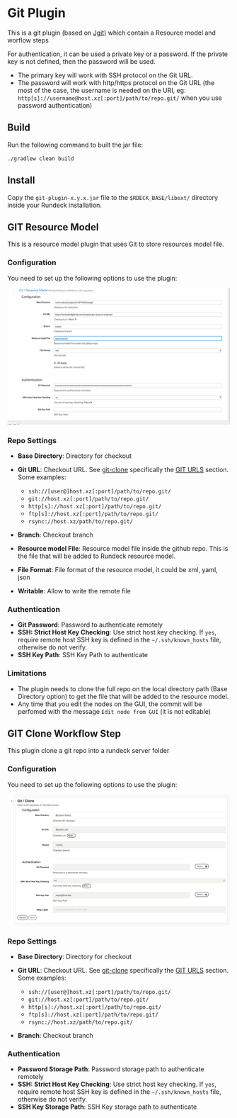 # Git Plugin

This is a git plugin (based on [Jgit](https://www.eclipse.org/jgit/)) which contain a Resource model and worflow steps

For authentication, it can be used a private key or a password.
If the private key is not defined, then the password will be used. 

* The primary key will work with SSH protocol on the Git URL. 
* The password will work with http/https protocol on the Git URL (the most of the case, the username is needed on the URI, eg: `http[s]://username@host.xz[:port]/path/to/repo.git/`  when you use password authentication)


## Build

Run the following command to built the jar file:

```
./gradlew clean build
```

## Install

Copy the `git-plugin-x.y.x.jar` file to the `$RDECK_BASE/libext/` directory inside your Rundeck installation.


## GIT Resource Model

This is a resource model plugin that uses Git to store resources model file.

### Configuration

You need to set up the following options to use the plugin:

![](images/resource_model.png)

### Repo Settings

* **Base Directory**: Directory for checkout
* **Git URL**: Checkout URL.
    See [git-clone](https://www.kernel.org/pub/software/scm/git/docs/git-clone.html)
    specifically the [GIT URLS](https://www.kernel.org/pub/software/scm/git/docs/git-clone.html#URLS) section.
    Some examples:
    * `ssh://[user@]host.xz[:port]/path/to/repo.git/`
    * `git://host.xz[:port]/path/to/repo.git/`
    * `http[s]://host.xz[:port]/path/to/repo.git/`
    * `ftp[s]://host.xz[:port]/path/to/repo.git/`
    * `rsync://host.xz/path/to/repo.git/`

* **Branch**: Checkout branch
* **Resource model File**: Resource model file inside the github repo. This is the file that will be added to Rundeck resource model.
* **File Format**:  File format of the resource model, it could be xml, yaml, json
* **Writable**: Allow to write the remote file

### Authentication

* **Git Password**: Password to authenticate remotely
* **SSH: Strict Host Key Checking**: Use strict host key checking.
If `yes`, require remote host SSH key is defined in the `~/.ssh/known_hosts` file, otherwise do not verify.
* **SSH Key Path**: SSH Key Path to authenticate

### Limitations

* The plugin needs to clone the full repo on the local directory path (Base Directory option) to get the file that will be added to the resource model.
* Any time that you edit the nodes on the GUI, the commit will be perfomed with the message `Edit node from GUI`  (it is not editable)

## GIT Clone Workflow Step

This plugin clone a git repo into a rundeck server folder

### Configuration

You need to set up the following options to use the plugin:

![](images/clone-workflow-step.png)

### Repo Settings

* **Base Directory**: Directory for checkout
* **Git URL**: Checkout URL.
    See [git-clone](https://www.kernel.org/pub/software/scm/git/docs/git-clone.html)
    specifically the [GIT URLS](https://www.kernel.org/pub/software/scm/git/docs/git-clone.html#URLS) section.
    Some examples:
    * `ssh://[user@]host.xz[:port]/path/to/repo.git/`
    * `git://host.xz[:port]/path/to/repo.git/`
    * `http[s]://host.xz[:port]/path/to/repo.git/`
    * `ftp[s]://host.xz[:port]/path/to/repo.git/`
    * `rsync://host.xz/path/to/repo.git/`

* **Branch**: Checkout branch

### Authentication

* **Password Storage Path**: Password storage path to authenticate remotely
* **SSH: Strict Host Key Checking**: Use strict host key checking.
If `yes`, require remote host SSH key is defined in the `~/.ssh/known_hosts` file, otherwise do not verify.
* **SSH Key Storage Path**: SSH Key storage path to authenticate

